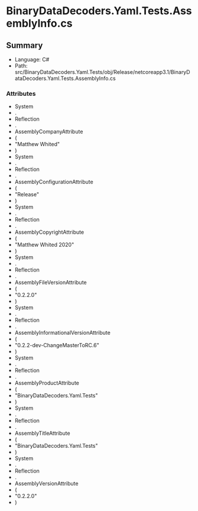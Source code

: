 ﻿# BinaryDataDecoders.Yaml.Tests.AssemblyInfo.cs

## Summary

* Language: C#
* Path: src/BinaryDataDecoders.Yaml.Tests/obj/Release/netcoreapp3.1/BinaryDataDecoders.Yaml.Tests.AssemblyInfo.cs

### Attributes

 - System
 - .
 - Reflection
 - .
 - AssemblyCompanyAttribute
 - (
 - "Matthew Whited"
 - )
 - System
 - .
 - Reflection
 - .
 - AssemblyConfigurationAttribute
 - (
 - "Release"
 - )
 - System
 - .
 - Reflection
 - .
 - AssemblyCopyrightAttribute
 - (
 - "Matthew Whited 2020"
 - )
 - System
 - .
 - Reflection
 - .
 - AssemblyFileVersionAttribute
 - (
 - "0.2.2.0"
 - )
 - System
 - .
 - Reflection
 - .
 - AssemblyInformationalVersionAttribute
 - (
 - "0.2.2-dev-ChangeMasterToRC.6"
 - )
 - System
 - .
 - Reflection
 - .
 - AssemblyProductAttribute
 - (
 - "BinaryDataDecoders.Yaml.Tests"
 - )
 - System
 - .
 - Reflection
 - .
 - AssemblyTitleAttribute
 - (
 - "BinaryDataDecoders.Yaml.Tests"
 - )
 - System
 - .
 - Reflection
 - .
 - AssemblyVersionAttribute
 - (
 - "0.2.2.0"
 - )

